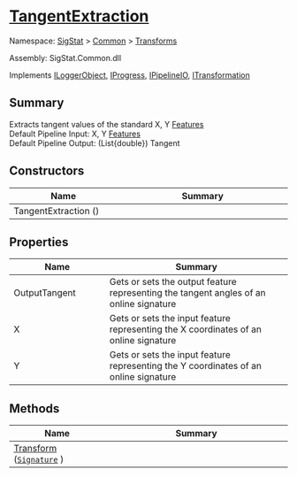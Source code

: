# [TangentExtraction](./TangentExtraction.md)

Namespace: [SigStat]() > [Common](./../README.md) > [Transforms](./README.md)

Assembly: SigStat.Common.dll

Implements [ILoggerObject](./../ILoggerObject.md), [IProgress](./../Helpers/IProgress.md), [IPipelineIO](./../Pipeline/IPipelineIO.md), [ITransformation](./../ITransformation.md)

## Summary
Extracts tangent values of the standard X, Y [Features](https://github.com/sigstat/sigstat/blob/develop/docs/md/SigStat/Common/Features.md)<br>Default Pipeline Input: X, Y [Features](https://github.com/sigstat/sigstat/blob/develop/docs/md/SigStat/Common/Features.md)<br>Default Pipeline Output: (List{double})  Tangent

## Constructors

| Name<div><a href="#"><img width=225></a></div> | Summary<div><a href="#"><img width=525></a></div> | 
| --- | --- | 
| TangentExtraction () |  | 


## Properties

| Name<div><a href="#"><img width=225></a></div> | Summary<div><a href="#"><img width=525></a></div> | 
| --- | --- | 
| OutputTangent | Gets or sets the output feature representing the tangent angles of an online signature | 
| X | Gets or sets the input feature representing the X coordinates of an online signature | 
| Y | Gets or sets the input feature representing the Y coordinates of an online signature | 


## Methods

| Name<div><a href="#"><img width=225></a></div> | Summary<div><a href="#"><img width=525></a></div> | 
| --- | --- | 
| [Transform](./Methods/TangentExtraction--Transform.md) ([`Signature`](./../Signature.md) ) |  | 


